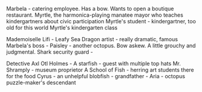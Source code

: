 Marbela - catering employee. Has a bow. Wants to open a boutique restaurant. 
Myrtle, the harmonica-playing manatee mayor who teaches kindergartners about civic participation
Myrtle's student - kindergartner, too old for this world
Myrtle's kindergarten class

Mademoiselle Lifi - Leafy Sea Dragon artist - really dramatic, famous
Marbela's boss - Paisley - another octopus. Bow askew. A little grouchy and judgmental. 
Shark security guard - 

Detective Axl Otl Holmes - 
A starfish - guest with multiple top hats
Mr. Shramply - museum proprietor
A School of Fish - herring art students there for the food
Cyrus - an unhelpful blobfish - grandfather - 
Aria - octopus puzzle-maker's descendant 




